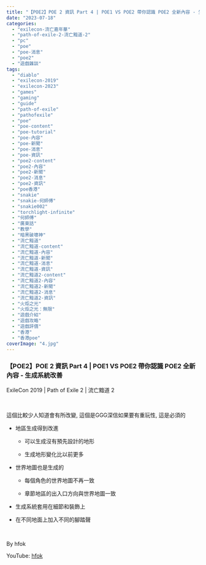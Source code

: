 ```yaml
---
title: "【POE2】POE 2 資訊 Part 4 | POE1 VS POE2 帶你認識 POE2 全新內容 - 生成系統改善 | ExileCon 2019 | Path of Exile 2 | 流亡黯道 2"
date: "2023-07-18"
categories: 
  - "exilecon-流亡嘉年華"
  - "path-of-exile-2-流亡黯道-2"
  - "pc"
  - "poe"
  - "poe-消息"
  - "poe2"
  - "遊戲雜談"
tags: 
  - "diablo"
  - "exilecon-2019"
  - "exilecon-2023"
  - "games"
  - "gaming"
  - "guide"
  - "path-of-exile"
  - "pathofexile"
  - "poe"
  - "poe-content"
  - "poe-tutorial"
  - "poe-內容"
  - "poe-新聞"
  - "poe-消息"
  - "poe-資訊"
  - "poe2-content"
  - "poe2-內容"
  - "poe2-新聞"
  - "poe2-消息"
  - "poe2-資訊"
  - "poe香港"
  - "snakie"
  - "snakie-何師傅"
  - "snakie002"
  - "torchlight-infinite"
  - "何師傅"
  - "廣東話"
  - "教學"
  - "暗黑破壞神"
  - "流亡黯道"
  - "流亡黯道-content"
  - "流亡黯道-內容"
  - "流亡黯道-新聞"
  - "流亡黯道-消息"
  - "流亡黯道-資訊"
  - "流亡黯道2-content"
  - "流亡黯道2-內容"
  - "流亡黯道2-新聞"
  - "流亡黯道2-消息"
  - "流亡黯道2-資訊"
  - "火炬之光"
  - "火炬之光：無限"
  - "遊戲介紹"
  - "遊戲攻略"
  - "遊戲評價"
  - "香港"
  - "香港poe"
coverImage: "4.jpg"
---
```


### 【POE2】POE 2 資訊 Part 4 | POE1 VS POE2 帶你認識 POE2 全新內容 - 生成系統改善  
ExileCon 2019 | Path of Exile 2 | 流亡黯道 2

  
   

這個比較少人知道會有所改變, 這個是GGG深信如果要有重玩性, 這是必須的

  

  

  
- 地區生成得到改進  
    
      
    - 可以生成沒有預先設計的地形
      
    - 生成地形變化比以前更多
      
    
      
    
  
- 世界地圖也是生成的  
    
      
    - 每個角色的世界地圖不再一致
      
    - 章節地區的出入口方向與世界地圖一致
      
    
      
    
  
- 生成系統套用在細節和裝飾上
  
- 在不同地面上加入不同的腳踏聲
  

  

  
   

  
By hfok  

  
YouTube: [hfok](https://www.youtube.com/@hfok)
